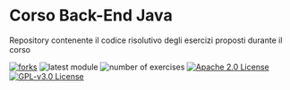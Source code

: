 # Corso Back-End Java
Repository contenente il codice risolutivo degli esercizi proposti durante il corso

[![forks](https://img.shields.io/badge/forks-1-red)](https://github.com/k3rnel-p4n1c/Corso-Back-End-Java/network/members)
![latest module](https://img.shields.io/badge/latest%20module-8-green)
![number of exercises](https://img.shields.io/badge/exercises-48-FFC107)
[![Apache 2.0 License](https://img.shields.io/badge/license-Apache%202.0-blue)](https://www.apache.org/licenses/LICENSE-2.0.txt)
[![GPL-v3.0 License](https://img.shields.io/badge/license-GPL%203.0-blue)](https://www.gnu.org/licenses/gpl-3.0.txt)
